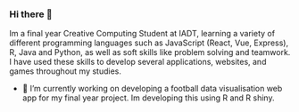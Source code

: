 ### Hi there 👋

Im a final year Creative Computing Student at IADT, learning a variety of different programming languages such as JavaScript (React, Vue, Express), R, Java and Python, as well as soft skills like problem solving and teamwork. I have used these skills to develop several applications, websites, and games throughout my studies.

- 🔭 I’m currently working on developing a football data visualisation web app for my final year project. Im developing this using R and R shiny.

